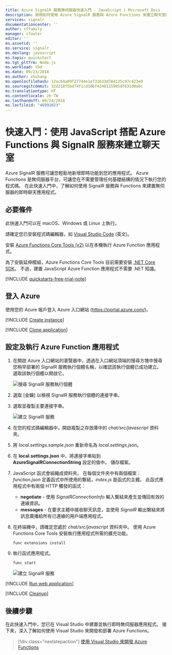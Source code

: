 ```yaml
---
title: Azure SignalR 服務無伺服器快速入門 - JavaScript | Microsoft Docs
description: 說明如何使用 Azure SignalR 服務與 Azure Functions 來建立聊天室的快速入門。
services: signalr
documentationcenter: ''
author: sffamily
manager: cfowler
editor: ''
ms.assetid: ''
ms.service: signalr
ms.devlang: javascript
ms.topic: quickstart
ms.tgt_pltfrm: Node.js
ms.workload: tbd
ms.date: 09/23/2018
ms.author: zhshang
ms.openlocfilehash: 12ac64a89f27744e1e731633d784135c97c423e0
ms.sourcegitcommit: 32d218f5bd74f1cd106f4248115985df631d0a8c
ms.translationtype: HT
ms.contentlocale: zh-TW
ms.lasthandoff: 09/24/2018
ms.locfileid: "46991023"
---
```

# <a name="quickstart-create-a-chat-room-with-azure-functions-and-signalr-service-using-javascript"></a>快速入門：使用 JavaScript 搭配 Azure Functions 與 SignalR 服務來建立聊天室

Azure SignalR 服務可讓您輕鬆地新增即時功能到您的應用程式。 Azure Functions 是無伺服器平台，可讓您在不需要管理任何基礎結構的情況下執行您的程式碼。 在此快速入門中，了解如何使用 SignalR 服務與 Functions 來建置無伺服器的即時聊天應用程式。


## <a name="prerequisites"></a>必要條件

此快速入門可以在 macOS、Windows 或 Linux 上執行。

請確定您已安裝程式碼編輯器，如 [Visual Studio Code](https://code.visualstudio.com/) \(英文\)。

安裝 [Azure Functions Core Tools (v2)](https://github.com/Azure/azure-functions-core-tools#installing) 以在本機執行 Azure Function 應用程式。

為了安裝延伸模組，Azure Functions Core Tools 目前需要安裝 [.NET Core SDK](https://www.microsoft.com/net/download)。 不過，建置 JavaScript Azure Function 應用程式不需要 .NET 知識。

[!INCLUDE [quickstarts-free-trial-note](../../includes/quickstarts-free-trial-note.md)]


## <a name="log-in-to-azure"></a>登入 Azure

使用您的 Azure 帳戶登入 Azure 入口網站 (<https://portal.azure.com/>)。


[!INCLUDE [Create instance](includes/signalr-quickstart-create-instance.md)]

[!INCLUDE [Clone application](includes/signalr-quickstart-clone-application.md)]


## <a name="configure-and-run-the-azure-function-app"></a>設定及執行 Azure Function 應用程式

1. 在開啟 Azure 入口網站的瀏覽器中，透過在入口網站頂端的搜尋方塊中搜尋您稍早部署的 SignalR 服務執行個體名稱，以確認該執行個體已成功建立。 選取該執行個體以開啟它。

    ![搜尋 SignalR 服務執行個體](media/signalr-quickstart-azure-functions-csharp/signalr-quickstart-search-instance.png)

1. 選取 [金鑰] 以檢視 SignalR 服務執行個體的連接字串。

1. 選取並複製主要連接字串。

    ![建立 SignalR 服務](media/signalr-quickstart-azure-functions-javascript/signalr-quickstart-keys.png)

1. 在您的程式碼編輯器中，開啟複製之存放庫中的 *chat/src/javascript* 資料夾。

1. 將 *local.settings.sample.json* 重新命名為 *local.settings.json*。

1. 在 **local.settings.json** 中，將連接字串貼到 **AzureSignalRConnectionString** 設定的值中。 儲存檔案。

1. JavaScript 函式會組織成資料夾。 在每個文件夾中有兩個檔案：*function.json* 定義函式中所使用的繫結，*index.js* 是函式的主體。 此函式應用程式中有兩個 HTTP 觸發的函式：

    - **negotiate** - 使用 *SignalRConnectionInfo* 輸入繫結來產生並傳回有效的連線資訊。
    - **messages** - 在要求主體中接收聊天訊息，並使用 *SignalR* 輸出繫結來將訊息廣播給所有已連線的用戶端應用程式。

1. 在終端機中，請確定您處於 *chat/src/javascript* 資料夾中。 使用 Azure Functions Core Tools 安裝執行應用程式所需的擴充功能。

    ```bash
    func extensions install
    ```

1. 執行函式應用程式。

    ```bash
    func start
    ```

    ![建立 SignalR 服務](media/signalr-quickstart-azure-functions-javascript/signalr-quickstart-run-application.png)


[!INCLUDE [Run web application](includes/signalr-quickstart-run-web-application.md)]


[!INCLUDE [Cleanup](includes/signalr-quickstart-cleanup.md)]

## <a name="next-steps"></a>後續步驟

在此快速入門中，您已在 Visual Studio 中建置並執行即時無伺服器應用程式。 接下來，深入了解如何使用 Visual Studio 來開發和部署 Azure Functions。

> [!div class="nextstepaction"]
> [使用 Visual Studio 來開發 Azure Functions](../azure-functions/functions-develop-vs.md)